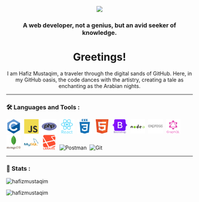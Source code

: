 <div id="header" align="center">
  <img src="https://media0.giphy.com/media/5ndklThG9vUUdTmgMn/giphy.webp?cid=ecf05e47et3ps2srnqlbxa35f8tc7owtkpeex708wo28knnb&ep=v1_stickers_search&rid=giphy.webp&ct=s" width="100"/>
</div>
<h3 align="center">A web developer, not a genius, but an avid seeker of knowledge.</h3>
<h1 align="center">Greetings!</h1> 
<p align="center">I am Hafiz Mustaqim, a traveler through the digital sands of GitHub. Here, in my GitHub oasis, the code dances with the artistry, creating a tale as enchanting as the Arabian nights.</h2>

---
### :hammer_and_wrench: Languages and Tools :
<div>
  <img src="https://github.com/devicons/devicon/blob/master/icons/c/c-original.svg" title="C" alt="Java" width="40" height="40"/>&nbsp;
  <img src="https://github.com/devicons/devicon/blob/master/icons/javascript/javascript-original.svg" title="JavaScript" alt="JavaScript" width="40" height="40"/>&nbsp;
  <img src="https://github.com/devicons/devicon/blob/master/icons/php/php-original.svg" title="PHP" alt="PHP" width="40" height="40"/>&nbsp;
  <img src="https://github.com/devicons/devicon/blob/master/icons/react/react-original-wordmark.svg" title="React" alt="React" width="40" height="40"/>&nbsp;
  <img src="https://github.com/devicons/devicon/blob/master/icons/css3/css3-plain-wordmark.svg"  title="CSS3" alt="CSS" width="40" height="40"/>&nbsp;
  <img src="https://github.com/devicons/devicon/blob/master/icons/html5/html5-original.svg" title="HTML5" alt="HTML" width="40" height="40"/>&nbsp;
  <img src="https://github.com/devicons/devicon/blob/master/icons/bootstrap/bootstrap-original-wordmark.svg" title="Bootstrap" alt="Bootstrap" width="40" height="40"/>&nbsp;
  <img src="https://github.com/devicons/devicon/blob/master/icons/nodejs/nodejs-original-wordmark.svg" title="NodeJS" alt="NodeJS" width="40" height="40"/>&nbsp;
  <img src="https://github.com/devicons/devicon/blob/master/icons/express/express-original-wordmark.svg" title="Express" alt="Express" width="40" height="40"/>&nbsp;
  <img src="https://github.com/devicons/devicon/blob/master/icons/graphql/graphql-plain-wordmark.svg" title="GraphQL" alt="GraphQL" width="40" height="40"/>&nbsp;
  <img src="https://github.com/devicons/devicon/blob/master/icons/mongodb/mongodb-original-wordmark.svg" title="MongoDB"  alt="MongoDB" width="40" height="40"/>&nbsp;
  <img src="https://github.com/devicons/devicon/blob/master/icons/mysql/mysql-original-wordmark.svg" title="MySQL"  alt="MySQL" width="40" height="40"/>&nbsp;
  <img src="https://github.com/devicons/devicon/blob/master/icons/laravel/laravel-plain-wordmark.svg" title="Laravel"  alt="Laravel" width="40" height="40"/>&nbsp;
  <img src="https://www.vectorlogo.zone/logos/getpostman/getpostman-icon.svg" title="Postman"  alt="Postman" width="40" height="40"/>&nbsp;
  <img src="https://www.vectorlogo.zone/logos/git-scm/git-scm-icon.svg" title="Git"  alt="Git" width="40" height="40"/>&nbsp;
</div>

---

### :pushpin: Stats :
<p><img src="https://github-readme-streak-stats.herokuapp.com/?user=hafizmustaqim&theme=dark" alt="hafizmustaqim" /></p>
<p><img src="https://github-readme-stats.vercel.app/api/top-langs?username=hafizmustaqim&show_icons=true&theme=dark&locale=en&layout=compact" alt="hafizmustaqim" /></p>
